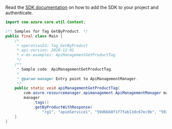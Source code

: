Read the [SDK documentation](https://github.com/Azure/azure-sdk-for-java/blob/azure-resourcemanager-apimanagement_1.0.0-beta.2/sdk/apimanagement/azure-resourcemanager-apimanagement/README.md) on how to add the SDK to your project and authenticate.

```java
import com.azure.core.util.Context;

/** Samples for Tag GetByProduct. */
public final class Main {
    /*
     * operationId: Tag_GetByProduct
     * api-version: 2020-12-01
     * x-ms-examples: ApiManagementGetProductTag
     */
    /**
     * Sample code: ApiManagementGetProductTag.
     *
     * @param manager Entry point to ApiManagementManager.
     */
    public static void apiManagementGetProductTag(
        com.azure.resourcemanager.apimanagement.ApiManagementManager manager) {
        manager
            .tags()
            .getByProductWithResponse(
                "rg1", "apimService1", "59d6bb8f1f7fab13dc67ec9b", "59306a29e4bbd510dc24e5f9", Context.NONE);
    }
}
```
